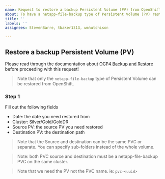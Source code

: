```yaml
---
name: Request to restore a backup Persistent Volume (PV) from OpenShift
about: To have a netapp-file-backup type of Persistent Volume (PV) restored
title: ''
labels: ''
assignees: StevenBarre, tbaker1313, wmhutchison

---
```


## Restore a backup Persistent Volume (PV)
Please read through the documentation about [OCP4 Backup and Restore](https://developer.gov.bc.ca/docs/default/component/platform-developer-docs/docs/automation-and-resiliency/netapp-backup-restore/) before proceeding with this request!

> Note that only the `netapp-file-backup` type of Persistent Volume can be restored from OpenShift.

### Step 1
Fill out the following fields

* Date: the date you need restored from
* Cluster: Silver/Gold/GoldDR
* Source PV: the source PV you need restored
* Destination PV: the destination path

> Note that the Source and destination can be the same PVC or separate. You can specify sub-folders instead of the whole volume.

> Note: both PVC source and destination must be a netapp-file-backup PVC on the same cluster.

> Note that we need the PV not the PVC name. ie: `pvc-<uuid>`
